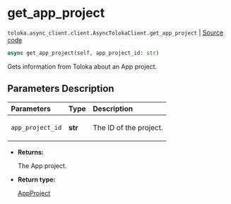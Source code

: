 # get_app_project
`toloka.async_client.client.AsyncTolokaClient.get_app_project` | [Source code](https://github.com/Toloka/toloka-kit/blob/v1.1.0.post1/src/async_client/client.py#L0)

```python
async get_app_project(self, app_project_id: str)
```

Gets information from Toloka about an App project.

## Parameters Description

| Parameters | Type | Description |
| :----------| :----| :-----------|
`app_project_id`|**str**|<p>The ID of the project.</p>

* **Returns:**

  The App project.

* **Return type:**

  [AppProject](toloka.client.app.AppProject.md)
